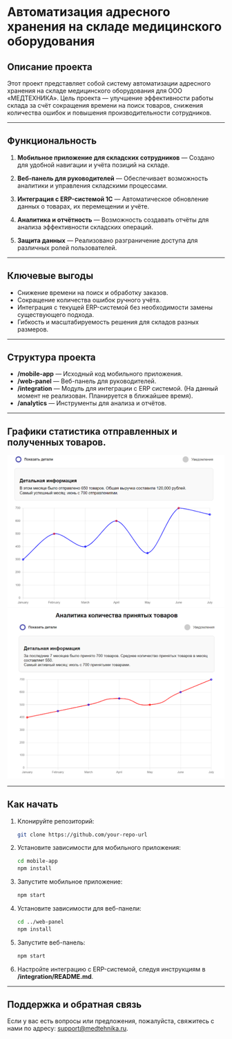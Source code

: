 # Автоматизация адресного хранения на складе медицинского оборудования

## Описание проекта

Этот проект представляет собой систему автоматизации адресного хранения на складе медицинского оборудования для ООО «МЕДТЕХНИКА». Цель проекта — улучшение эффективности работы склада за счёт сокращения времени на поиск товаров, снижения количества ошибок и повышения производительности сотрудников.

---

## Функциональность

1. **Мобильное приложение для складских сотрудников**
   — Создано для удобной навигации и учёта позиций на складе.

2. **Веб-панель для руководителей**
   — Обеспечивает возможность аналитики и управления складскими процессами.

3. **Интеграция с ERP-системой 1С**
   — Автоматическое обновление данных о товарах, их перемещении и учёте.

4. **Аналитика и отчётность**
   — Возможность создавать отчёты для анализа эффективности складских операций.

5. **Защита данных**
   — Реализовано разграничение доступа для различных ролей пользователей.

---

## Ключевые выгоды

- Снижение времени на поиск и обработку заказов.
- Сокращение количества ошибок ручного учёта.
- Интеграция с текущей ERP-системой без необходимости замены существующего подхода.
- Гибкость и масштабируемость решения для складов разных размеров.

---

## Структура проекта

- **/mobile-app** — Исходный код мобильного приложения.
- **/web-panel** — Веб-панель для руководителей.
- **/integration** — Модуль для интеграции с ERP системой. (На данный момент не реализован. Планируется в ближайшее время).
- **/analytics** — Инструменты для анализа и отчётов.

---

## Графики статистика отправленных и полученных товаров.

![Аналитика отправленных товаров](https://github.com/raxa-akh/hackaton/blob/main/src/assets/Аналитика1.png)
![Аналитика полученных товаров](https://github.com/raxa-akh/hackaton/blob/main/src/assets/Аналитика2.png)

---

## Как начать

1. Клонируйте репозиторий:  
   ```bash
   git clone https://github.com/your-repo-url
   ```

2. Установите зависимости для мобильного приложения:  
   ```bash
   cd mobile-app
   npm install
   ```

3. Запустите мобильное приложение:  
   ```bash
   npm start
   ```

4. Установите зависимости для веб-панели:  
   ```bash
   cd ../web-panel
   npm install
   ```

5. Запустите веб-панель:  
   ```bash
   npm start
   ```

6. Настройте интеграцию с ERP-системой, следуя инструкциям в **/integration/README.md**.

---

## Поддержка и обратная связь

Если у вас есть вопросы или предложения, пожалуйста, свяжитесь с нами по адресу: support@medtehnika.ru.

